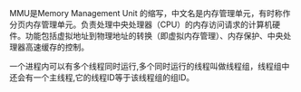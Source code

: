 MMU是Memory Management Unit 的缩写，中文名是内存管理单元，有时称作分页内存管理单元。负责处理中央处理器（CPU）的内存访问请求的计算机硬件。功能包括虚拟地址到物理地址的转换（即虚拟内存管理）、内存保护、中央处理器高速缓存的控制。

一个进程内可以有多个线程同时运行,多个同时运行的线程叫做线程组，线程组中还会有一个主线程,它的线程ID等于该线程组的组ID。
